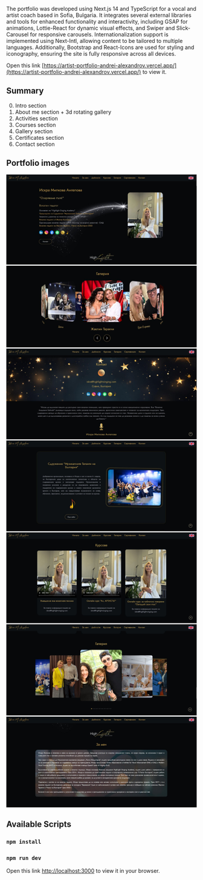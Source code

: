 The portfolio was developed using Next.js 14 and TypeScript for a vocal and artist coach based in Sofia, Bulgaria. It integrates several external libraries and tools for enhanced functionality and interactivity, including GSAP for animations, Lottie-React for dynamic visual effects, and Swiper and Slick-Carousel for responsive carousels. Internationalization support is implemented using Next-Intl, allowing content to be tailored to multiple languages. Additionally, Bootstrap and React-Icons are used for styling and iconography, ensuring the site is fully responsive across all devices.

Open this link [https://artist-portfolio-andrei-alexandrov.vercel.app/](https://artist-portfolio-andrei-alexandrov.vercel.app/) to view it.

## Summary
0. Intro section
1. About me section + 3d rotating gallery
2. Activities section
3. Courses section
4. Gallery section
5. Certificates section
6. Contact section

## Portfolio images
![Intro](./src/app/assets/github-description/artist-intro.JPG)
![About3dGallery](./src/app/assets/github-description/about-3d-gallery.JPG)
![Contact](./src/app/assets/github-description/artist-contact.JPG)
![Activities](./src/app/assets/github-description/artist-activities.JPG)
![Courses](./src/app/assets/github-description/artist-courses.JPG)
![Gallery](./src/app/assets/github-description/artist-gallery.JPG)
![About](./src/app/assets/github-description/artist-about-2.JPG)

## Available Scripts

### `npm install`
### `npm run dev`

Open this link [http://localhost:3000](http://localhost:3000) to view it in your browser.